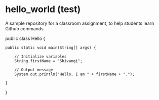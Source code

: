 # hello_world (test)

A sample repository for a classroom assignment, to help students learn Github commands

public class Hello {

    public static void main(String[] args) {
        
        // Initialize variables
        String firstName = "Shivangi";
        
        // Output message
        System.out.println("Hello, I am " + firstName + ".");
        
    }
}
